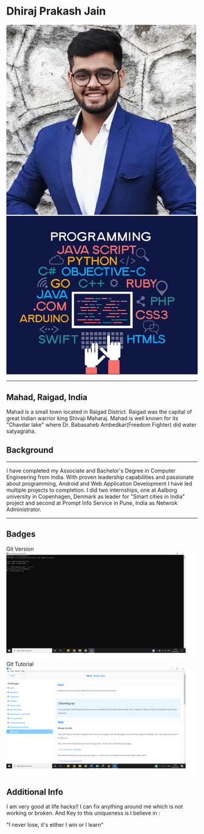 # Dhiraj Prakash Jain
<img src="images/formal.jpg"
     alt="Dhiraj Jain"
     style="width:500px;height:500px;"/>
![Description_pictue](images/Describes_me.jpg "This is me!!")
___
## Mahad, Raigad, India
Mahad is a small town located in Raigad District. Raigad was the capital of great Indian warrior king Shivaji Maharaj. Mahad is well known for its "Chavdar lake" where Dr. Babasaheb Ambedkar(Freedom Fighter) did water satyagraha.

## Background 
___
I have completed my Associate and Bachelor's Degree in Computer Engineering from India. With proven leadership capabilities and passionate about programming, Android and Web Application Development I have led multiple projects to completion. I did two internships, one at Aalborg university in Copenhagen, Denmark as leader for "Smart cities in India" project and second at Prompt Info Service in Pune, India as Netwrok Administrator.
___
## Badges
Git Version
![Git_Version](images/git_version.png "Installed Git Successfully!!")
Git Tutorial
![Git_Tutorial](images/git_tutorial.png "Completed Git Tutorial!!")

## Additional Info
I am very good at life hacks!! I can fix anything around me which is not working or broken. And Key to this uniqueness is I believe in :

"I never lose, it's either I win or I learn"
